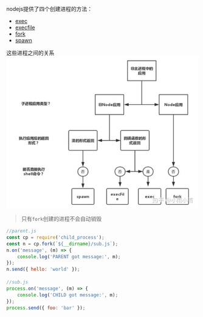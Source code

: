 nodejs提供了四个创建进程的方法：
* [exec](http://nodejs.cn/api/child_process.html#child_process_child_process_exec_command_options_callback)
* [execfile](http://nodejs.cn/api/child_process.html#child_process_child_process_execfile_file_args_options_callback)
* [fork](http://nodejs.cn/api/child_process.html#child_process_child_process_fork_modulepath_args_options)
* [spawn](http://nodejs.cn/api/child_process.html#child_process_child_process_spawn_command_args_options)

这些进程之间的关系
<img src='../../images/nodejs-process.jpeg'>

> 只有`fork`创建的进程不会自动销毁


```js
//parent.js
const cp = require('child_process');
const n = cp.fork(`${__dirname}/sub.js`);
n.on('message', (m) => {
    console.log('PARENT got message:', m);
});
n.send({ hello: 'world' });

//sub.js
process.on('message', (m) => {
    console.log('CHILD got message:', m);
});
process.send({ foo: 'bar' });
```